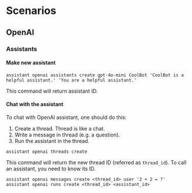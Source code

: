 # Scenarios

## OpenAI

### Assistants

#### Make new assistant

```shell
assistant openai assistants create gpt-4o-mini CoolBot 'CoolBot is a helpful assistant.' 'You are a helpful assistant.'
```

This command will return assistant ID.

#### Chat with the assistant

To chat with OpenAI assistant, one should do this:

1. Create a thread. Thread is like a chat.
2. Write a message in thread (e.g. a question).
3. Run the assistant in the thread.

```shell
assistant openai threads create
```

This command will return the new thread ID (referred as `thread_id`). To call an assistant, you need to know its ID.

```shell
assistant openai messages create <thread_id> user '2 + 2 = ?'
assistant openai runs create <thread_id> <assistant_id>
```
